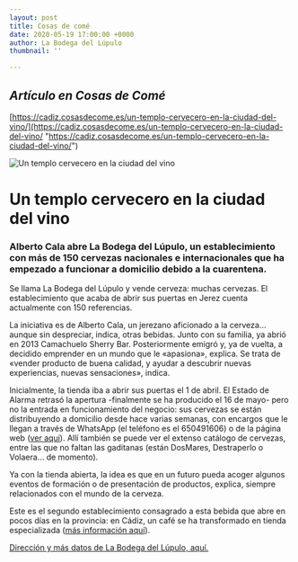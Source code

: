 ```yaml
---
layout: post
title: Cosas de comé
date: 2020-05-19 17:00:00 +0000
author: La Bodega del Lúpulo
thumbnail: ''

---
```

## **_Artículo en Cosas de Comé_**

[https://cadiz.cosasdecome.es/un-templo-cervecero-en-la-ciudad-del-vino/](https://cadiz.cosasdecome.es/un-templo-cervecero-en-la-ciudad-del-vino/ "https://cadiz.cosasdecome.es/un-templo-cervecero-en-la-ciudad-del-vino/")

![Un templo cervecero en la ciudad del vino](https://cadiz.cosasdecome.es/wp-content/uploads/2016/09/bodega-lupulo-847.jpg)

# Un templo cervecero en la ciudad del vino

### Alberto Cala abre La Bodega del Lúpulo, un establecimiento con más de 150 cervezas nacionales e internacionales que ha empezado a funcionar a domicilio debido a la cuarentena.

Se llama La Bodega del Lúpulo y vende cerveza: muchas cervezas. El establecimiento que acaba de abrir sus puertas en Jerez cuenta actualmente con 150 referencias.

La iniciativa es de Alberto Cala, un jerezano aficionado a la cerveza… aunque sin despreciar, indica, otras bebidas. Junto con su familia, ya abrió en 2013 Camachuelo Sherry Bar. Posteriormente emigró y, ya de vuelta, a decidido emprender en un mundo que le «apasiona», explica. Se trata de «vender producto de buena calidad, y ayudar a descubrir nuevas experiencias, nuevas sensaciones», indica.

Inicialmente, la tienda iba a abrir sus puertas el 1 de abril. El Estado de Alarma retrasó la apertura -finalmente se ha producido el 16 de mayo- pero no la entrada en funcionamiento del negocio: sus cervezas se están distribuyendo a domicilio desde hace varias semanas, con encargos que le llegan a través de WhatsApp (el teléfono es el 650491606) o de la página web ([ver aquí](https://labodegadellupulo.com/tienda/)). Allí también se puede ver el extenso catálogo de cervezas, entre las que no faltan las gaditanas (están DosMares, Destraperlo o Volaera… de momento).

Ya con la tienda abierta, la idea es que en un futuro pueda acoger algunos eventos de formación o de presentación de productos, explica, siempre relacionados con el mundo de la cerveza.

Este es el segundo establecimiento consagrado a esta bebida que abre en pocos días en la provincia: en Cádiz, un café se ha transformado en tienda especializada ([más información aquí](https://cadiz.cosasdecome.es/una-distopia-cervecera/)).

[Dirección y más datos de La Bodega del Lúpulo, aquí.](https://cadiz.cosasdecome.es/establecimiento/la-bodega-del-lupulo/)
